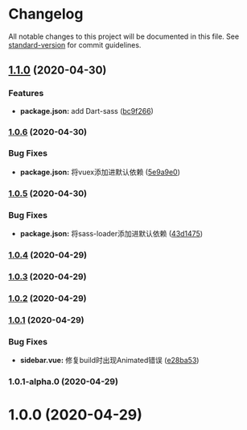 # Changelog

All notable changes to this project will be documented in this file. See [standard-version](https://github.com/conventional-changelog/standard-version) for commit guidelines.

## [1.1.0](https://github.com/JackRay-C/vuepress-theme-note/compare/v1.0.6...v1.1.0) (2020-04-30)


### Features

* **package.json:** add Dart-sass ([bc9f266](https://github.com/JackRay-C/vuepress-theme-note/commit/bc9f266f44b2c88aadb01116931da5180d490048))

### [1.0.6](https://github.com/JackRay-C/vuepress-theme-note/compare/v1.0.5...v1.0.6) (2020-04-30)


### Bug Fixes

* **package.json:** 将vuex添加进默认依赖 ([5e9a9e0](https://github.com/JackRay-C/vuepress-theme-note/commit/5e9a9e03b9c92de50be1f9c1952d98a9d5ecd957))

### [1.0.5](https://github.com/JackRay-C/vuepress-theme-note/compare/v1.0.4...v1.0.5) (2020-04-30)


### Bug Fixes

* **package.json:** 将sass-loader添加进默认依赖 ([43d1475](https://github.com/JackRay-C/vuepress-theme-note/commit/43d14753cde031f92c883d25f47dd04bdda2cab6))

### [1.0.4](https://github.com/JackRay-C/vuepress-theme-note/compare/v1.0.3...v1.0.4) (2020-04-29)

### [1.0.3](https://github.com/JackRay-C/vuepress-theme-note/compare/v1.0.2...v1.0.3) (2020-04-29)

### [1.0.2](https://github.com/JackRay-C/vuepress-theme-note/compare/v1.0.1...v1.0.2) (2020-04-29)

### [1.0.1](https://github.com/JackRay-C/vuepress-theme-note/compare/v1.0.1-alpha.0...v1.0.1) (2020-04-29)


### Bug Fixes

* **sidebar.vue:** 修复build时出现Animated错误 ([e28ba53](https://github.com/JackRay-C/vuepress-theme-note/commit/e28ba53da28b6d3c6a90d45808554b0a24aace1b))

### 1.0.1-alpha.0 (2020-04-29)

# 1.0.0 (2020-04-29)
